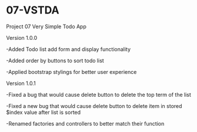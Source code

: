 # 07-VSTDA
Project 07 Very Simple Todo App


Version 1.0.0


-Added Todo list add form and display functionality

-Added order by buttons to sort todo list

-Applied bootstrap stylings for better user experience



Version 1.0.1

-Fixed a bug that would cause delete button to delete the top term of the list

-Fixed a new bug that would cause delete button to delete item in stored $index value after list is sorted

-Renamed factories and controllers to better match their function